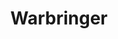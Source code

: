 ---
layout: hero
title: Warbringer
spec: Puppet
class: Vanguard
skill:
    name: Swiftwind
    description: With each continous blow on the same target, Warbringer gains increased attack speed. If Warbringer changes targets, the stacks drop to zero.
    stats:
        Cooldown: 1.2s
        Max. Stacks: 10
        Attack Speed Per Stack: 10%/15%/20%
---